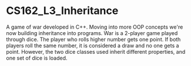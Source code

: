 # CS162_L3_Inheritance
A game of war developed in C++. Moving into more OOP concepts we're now building inheritance into programs. War is a 2-player game played through dice. The player who rolls higher number gets one point. If both players roll the same number, it is considered a draw and no one gets a point. However, the two dice classes used inherit different properties, and one set of dice is loaded.
